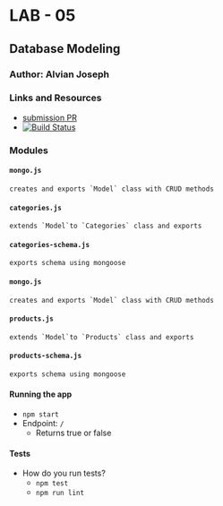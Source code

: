 # LAB - 05

## Database Modeling

### Author: Alvian Joseph

### Links and Resources
* [submission PR](https://github.com/alvian-401-advanced-javascript/lab-05-mongo)
* [![Build Status](https://www.travis-ci.com/alvian-401-advanced-javascript/lab-04-data-modeling.svg?branch=master)](https://www.travis-ci.com/alvian-401-advanced-javascript/lab-04-data-modeling)



### Modules
#### `mongo.js`
    creates and exports `Model` class with CRUD methods
#### `categories.js`
    extends `Model`to `Categories` class and exports
####  `categories-schema.js`
    exports schema using mongoose

#### `mongo.js`
    creates and exports `Model` class with CRUD methods
#### `products.js`
    extends `Model`to `Products` class and exports
#### `products-schema.js`
    exports schema using mongoose

#### Running the app
* `npm start`
* Endpoint: `/`
  * Returns true or false

  
#### Tests
* How do you run tests?
  * `npm test`
  * `npm run lint`